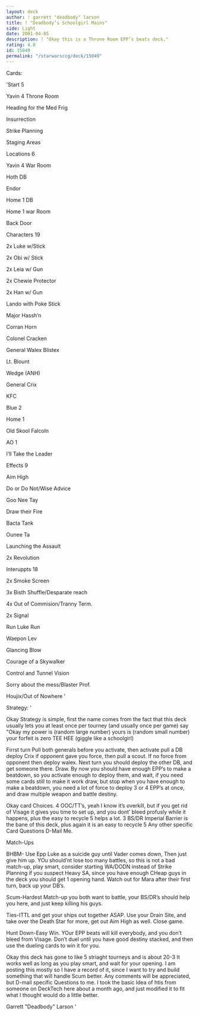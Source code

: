 ```yaml
---
layout: deck
author: ! garrett "deadbody" larson
title: ! "Deadbody’s Schoolgirl Mains"
side: Light
date: 2001-04-05
description: ! "Okay this is a Throne Room EPP’s beats deck."
rating: 4.0
id: 15049
permalink: "/starwarsccg/deck/15049"
---
```

Cards: 

'Start 5

Yavin 4 Throne Room

Heading for the Med Frig

Insurrection

Strike Planning

Staging Areas


Locations 6

Yavin 4 War Room

Hoth DB

Endor

Home 1 DB

Home 1 war Room

Back Door


Characters 19

2x Luke w/Stick

2x Obi w/ Stick

2x Leia w/ Gun

2x Chewie Protector

2x Han w/ Gun

Lando with Poke Stick

Major Hassh’n

Corran Horn

Colonel Cracken

General Walex Blistex

Lt. Blount

Wedge (ANH)

General Crix

KFC


Blue 2

Home 1 

Old Skool Falcoln


AO 1

I’ll Take the Leader


Effects 9

Aim High

Do or Do Not/Wise Advice

Goo Nee Tay

Draw their Fire

Bacta Tank

Ounee Ta

Launching the Assault

2x Revolution


Interuppts 18

2x Smoke Screen

3x Bisth Shuffle/Desparate reach

4x Out of Commision/Tranny Term.

2x Signal

Run Luke Run

Waepon Lev

Glancing Blow

Courage of a Skywalker

Control and Tunnel Vision

Sorry about the mess/Blaster Prof.

Houjix/Out of Nowhere '

Strategy: '

Okay Strategy is simple, first the name comes from the fact that this deck usually lets you at least once per tourney (and usually once per game) say "Okay my power is (random large number) yours is (random small number) your forfeit is zero TEE HEE (giggle like a schoolgirl)


Firrst turn Pull both generals before you activate, then activate pull a DB deploy Crix if opponent gave you force, then pull a scout.  If no force from opponent then deploy walex.  Next turn you should deploy the other DB, and get someone there.  Draw.  By now you should have enough EPP’s to make a beatdown, so you activate enough to deploy them, and wait, if you need some cards still to make it work draw, but stop when you have enough to make a beatdown, you need a lot of force to deploy 3 or 4 EPP’s at once, and draw multiple weapon and battle destiny.


Okay card Choices.  4 OOC/TT’s, yeah I know it’s overkill, but if you get rid of Visage it gives you time to set up, and you dont’ bleed profusly while it happens, plus the easy to recycle 5 helps a lot. 3 BS/DR Imperial Barrier is the bane of this deck, plus again it is an easy to recycle 5  Any other specific Card Questions D-Mail Me.


Match-Ups


BHBM- Use Epp Luke as a suicide guy until Vader comes down, Then just give him up.  YOu should’nt lose too many battles, so this is not a bad match-up, play smart, consider starting WA/DODN instead of Strike Planning if you suspect Heavy SA, since you have enough CHeap guys in the deck you should get 1 opening hand.  Watch out for Mara after their first turn, back up your DB’s.


Scum-Hardest Match-up you both want to battle, your BS/DR’s should help you here, and just keep killing his guys.


Ties-ITTL and get your ships out together ASAP.  Use your Drain Site, and take over the Death Star for more, get out Aim High as well.  Close game.


Hunt Down-Easy Win.  YOur EPP beats will kill everybody, and you don’t bleed from Visage. Don’t duel until you have good destiny stacked, and then use the dueling cards to win it for you.


Okay this deck has gone to like 5 striaght tourneys and is about 20-3  It works well as long as you play smart, and wait for your opening.  I am posting this mostly so I have a record of it, since I want to try and build something that will handle Scum better.  Any comments will be appreciated, but D-mail specific Questions to me.  I took the basic Idea of htis from someone on DeckTech here about a month ago, and just modified it to fit what I thought would do a little better.


Garrett "Deadbody" Larson '
